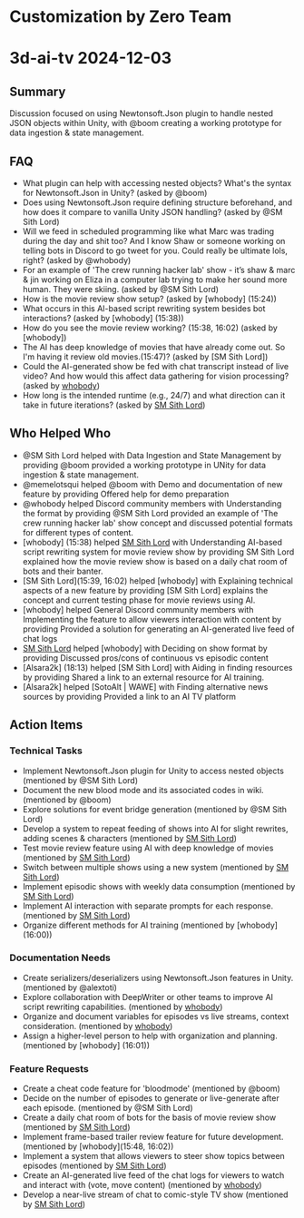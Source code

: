 # Customization by Zero Team

# 3d-ai-tv 2024-12-03

## Summary
Discussion focused on using Newtonsoft.Json plugin to handle nested JSON objects within Unity, with @boom creating a working prototype for data ingestion & state management.

## FAQ
- What plugin can help with accessing nested objects? What's the syntax for Newtonsoft.Json in Unity? (asked by @boom)
- Does using Newtonsoft.Json require defining structure beforehand, and how does it compare to vanilla Unity JSON handling? (asked by @SM Sith Lord)
- Will we feed in scheduled programming like what Marc was trading during the day and shit too? And I know Shaw or someone working on telling bots in Discord to go tweet for you. Could really be ultimate lols, right? (asked by @whobody)
- For an example of 'The crew running hacker lab' show - it’s shaw & marc & jin working on Eliza in a computer lab trying to make her sound more human. They were skiing. (asked by @SM Sith Lord)
- How is the movie review show setup? (asked by [whobody] (15:24))
- What occurs in this AI-based script rewriting system besides bot interactions? (asked by [whobody] (15:38))
- How do you see the movie review working? (15:38, 16:02) (asked by [whobody])
- The AI has deep knowledge of movies that have already come out. So I'm having it review old movies.(15:47)? (asked by [SM Sith Lord])
- Could the AI-generated show be fed with chat transcript instead of live video? And how would this affect data gathering for vision processing? (asked by [whobody](15:50))
- How long is the intended runtime (e.g., 24/7) and what direction can it take in future iterations? (asked by [SM Sith Lord](15:52))

## Who Helped Who
- @SM Sith Lord helped  with Data Ingestion and State Management by providing @boom provided a working prototype in UNity for data ingestion & state management.
- @memelotsqui helped @boom with Demo and documentation of new feature by providing Offered help for demo preparation
- @whobody helped Discord community members with Understanding the format by providing @SM Sith Lord provided an example of 'The crew running hacker lab' show concept and discussed potential formats for different types of content.
- [whobody] (15:38) helped [SM Sith Lord](15:27) with Understanding AI-based script rewriting system for movie review show by providing SM Sith Lord explained how the movie review show is based on a daily chat room of bots and their banter.
- [SM Sith Lord](15:39, 16:02) helped [whobody] with Explaining technical aspects of a new feature by providing [SM Sith Lord] explains the concept and current testing phase for movie reviews using AI.
- [whobody] helped General Discord community members with Implementing the feature to allow viewers interaction with content by providing Provided a solution for generating an AI-generated live feed of chat logs
- [SM Sith Lord](15:52) helped [whobody] with Deciding on show format by providing Discussed pros/cons of continuous vs episodic content
- [Alsara2k] (18:13) helped [SM Sith Lord] with Aiding in finding resources by providing Shared a link to an external resource for AI training.
- [Alsara2k] helped [SotoAlt | WAWE] with Finding alternative news sources by providing Provided a link to an AI TV platform

## Action Items

### Technical Tasks
- Implement Newtonsoft.Json plugin for Unity to access nested objects (mentioned by @SM Sith Lord)
- Document the new blood mode and its associated codes in wiki. (mentioned by @boom)
- Explore solutions for event bridge generation (mentioned by @SM Sith Lord)
- Develop a system to repeat feeding of shows into AI for slight rewrites, adding scenes & characters (mentioned by [SM Sith Lord](15:27))
- Test movie review feature using AI with deep knowledge of movies (mentioned by [SM Sith Lord](15:39))
- Switch between multiple shows using a new system (mentioned by [SM Sith Lord](15:52))
- Implement episodic shows with weekly data consumption (mentioned by [SM Sith Lord](15:52))
- Implement AI interaction with separate prompts for each response. (mentioned by [SM Sith Lord](15:58))
- Organize different methods for AI training (mentioned by [whobody] (16:00))

### Documentation Needs
- Create serializers/deserializers using Newtonsoft.Json features in Unity. (mentioned by @alextoti)
- Explore collaboration with DeepWriter or other teams to improve AI script rewriting capabilities. (mentioned by [whobody](15:36))
- Organize and document variables for episodes vs live streams, context consideration. (mentioned by [whobody](15:53))
- Assign a higher-level person to help with organization and planning. (mentioned by [whobody] (16:01))

### Feature Requests
- Create a cheat code feature for 'bloodmode' (mentioned by @boom)
- Decide on the number of episodes to generate or live-generate after each episode. (mentioned by @SM Sith Lord)
- Create a daily chat room of bots for the basis of movie review show (mentioned by [SM Sith Lord](15:37))
- Implement frame-based trailer review feature for future development. (mentioned by [whobody](15:48, 16:02))
- Implement a system that allows viewers to steer show topics between episodes (mentioned by [SM Sith Lord](15:50))
- Create an AI-generated live feed of the chat logs for viewers to watch and interact with (vote, move content) (mentioned by [whobody](15:50))
- Develop a near-live stream of chat to comic-style TV show (mentioned by [SM Sith Lord](15:57))